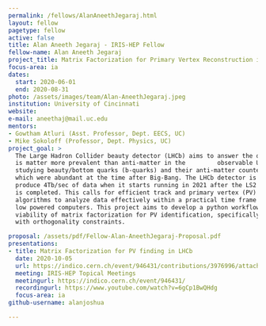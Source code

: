 ```yaml
---
permalink: /fellows/AlanAneethJegaraj.html
layout: fellow
pagetype: fellow
active: false
title: Alan Aneeth Jegaraj - IRIS-HEP Fellow
fellow-name: Alan Aneeth Jegaraj
project_title: Matrix Factorization for Primary Vertex Reconstruction in LHCb
focus-area: ia
dates:
  start: 2020-06-01
  end: 2020-08-31
photo: /assets/images/team/Alan-AneethJegaraj.jpeg
institution: University of Cincinnati
website:
e-mail: aneethaj@mail.uc.edu
mentors:
- Gowtham Atluri (Asst. Professor, Dept. EECS, UC)
- Mike Sokoloff (Professor, Dept. Physics, UC)
project_goal: >
  The Large Hadron Collider beauty detector (LHCb) aims to answer the question “Why
  is matter more prevalent than anti-matter in the         observable Universe” by
  studying beauty/bottom quarks (b-quarks) and their anti-matter counterpart (b anti-quarks)
  which were abundant at the time after Big-Bang. The LHCb detector is expected to
  produce 4Tb/sec of data when it starts running in 2021 after the LS2 maintenance
  is completed. This calls for efficient track and primary vertex (PV) reconstruction
  algorithms to analyze data effectively within a practical time frame using relatively
  low powered computers. This project aims to develop a python workflow to test the
  viability of matrix factorization for PV identification, specifically Matrix tri-factorization
  with orthogonality constraints.

proposal: /assets/pdf/Fellow-Alan-AneethJegaraj-Proposal.pdf
presentations:
- title: Matrix Factorization for PV finding in LHCb
  date: 2020-10-05
  url: https://indico.cern.ch/event/946431/contributions/3976996/attachments/2115968/3560329/Jegaraj-Fellowship-Presentation_2020.pdf
  meeting: IRIS-HEP Topical Meetings
  meetingurl: https://indico.cern.ch/event/946431/
  recordingurl: https://www.youtube.com/watch?v=6gCp1BwQHdg
  focus-area: ia
github-username: alanjoshua

---
```

